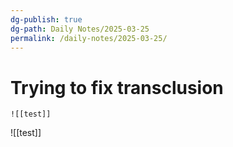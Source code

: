 ```yaml
---
dg-publish: true
dg-path: Daily Notes/2025-03-25
permalink: /daily-notes/2025-03-25/
---
```


# Trying to fix transclusion

`![[test]]`

![[test]]